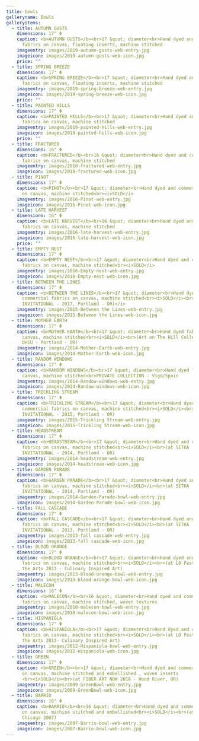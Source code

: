 ```yaml
---
title: bowls
galleryname: Bowls
galleryitems:
  - title: AUTUMN GUSTS
    dimensions: 17" Φ
    caption: <b>AUTUMN GUSTS</b><br>17 &quot; diameter<br>Hand dyed and commercial
      fabrics on canvas, floating inserts, machine stitched
    imageentry: images/2019-autumn-gusts-web-entry.jpg
    imageicon: images/2019-autumn-gusts-web-icon.jpg
    price: ""
  - title: SPRING BREEZE
    dimensions: 17" Φ
    caption: <b>SPRING BREEZE</b><br>17 &quot; diameter<br>Hand dyed and commercial
      fabrics on canvas, floating inserts, machine stitched
    imageentry: images/2019-spring-breeze-web-entry.jpg
    imageicon: images/2019-spring-breeze-web-icon.jpg
    price: ""
  - title: PAINTED HILLS
    dimensions: 17" Φ
    caption: <b>PAINTED HILLS</b><br>17 &quot; diameter<br>Hand dyed and commercial
      fabrics on canvas, machine stitched
    imageentry: images/2019-painted-hills-web-entry.jpg
    imageicon: images/2019-painted-hills-web-icon.jpg
    price: ""
  - title: FRACTURED
    dimensions: 16" Φ
    caption: <b>FRACTURED</b><br>16 &quot; diameter<br>Hand dyed and commercial
      fabrics on canvas, machine stitched
    imageentry: images/2018-fractured-web-entry.jpg
    imageicon: images/2018-fractured-web-icon.jpg
  - title: PINOT
    dimensions: 17" Φ
    caption: <b>PINOT</b><br>17 &quot; diameter<br>Hand dyed and commercial fabrics
      on canvas, machine stitched<br><i>SOLD</i>
    imageentry: images/2016-Pinot-web-entry.jpg
    imageicon: images/2016-Pinot-web-icon.jpg
  - title: LATE HARVEST
    dimensions: 16" Φ
    caption: <b>LATE HARVEST</b><br>16 &quot; diameter<br>Hand dyed and commercial
      fabrics on canvas, machine stitched
    imageentry: images/2016-late-harvest-web-entry.jpg
    imageicon: images/2016-late-harvest-web-icon.jpg
    price: ""
  - title: EMPTY NEST
    dimensions: 17" Φ
    caption: <b>EMPTY NEST</b><br>17 &quot; diameter<br>Hand dyed and commercial
      fabrics on canvas, machine stitched<br><i>SOLD</i>
    imageentry: images/2016-Empty-nest-web-entry.jpg
    imageicon: images/2016-Empty-nest-web-icon.jpg
  - title: BETWEEN THE LINES
    dimensions: 17" Φ
    caption: <b>BETWEEN THE LINES</b><br>17 &quot; diameter<br>Hand dyed and
      commercial fabrics on canvas, machine stitched<br><i>SOLD</i><br>(at SITKA
      INVITATIONAL - 2017, Portland - OR)</i>
    imageentry: images/2015-Between the Lines-web-entry.jpg
    imageicon: images/2015-Between the Lines-web-icon.jpg
  - title: MOTHER EARTH
    dimensions: 17" Φ
    caption: <b>MOTHER EARTH</b><br>17 &quot; diameter<br>Hand dyed fabrics on
      canvas, machine stitched<br><i>SOLD</i><br>(Art on The Hill Collection,
      OHSU - Portland - OR)
    imageentry: images/2014-Mother-Earth-web-entry.jpg
    imageicon: images/2014-Mother-Earth-web-icon.jpg
  - title: RANDOM WINDOWS
    dimensions: 17" Φ
    caption: <b>RANDOM WINDOWS</b><br>17 &quot; diameter<br>Hand dyed fabrics on
      canvas, machine stitched<br>PRIVATE COLLECTION - Vigo/Spain
    imageentry: images/2014-Randow-windows-web-entry.jpg
    imageicon: images/2014-Randow-windows-web-icon.jpg
  - title: TRICKLING STREAM
    dimensions: 17" Φ
    caption: <b>TRICKLING STREAM</b><br>17 &quot; diameter<br>Hand dyed and
      commercial fabrics on canvas, machine stitched<br><i>SOLD</i><br>(at SITKA
      INVITATIONAL - 2015, Portland - OR)
    imageentry: images/2015-Trickling Stream-web-entry.jpg
    imageicon: images/2015-Trickling Stream-web-icon.jpg
  - title: HEADSTREAM
    dimensions: 17" Φ
    caption: <b>HEADSTREAM</b><br>17 &quot; diameter<br>Hand dyed and commercial
      fabrics on canvas, machine stitched<br><i>SOLD</i><br>(at SITKA
      INVITATIONAL - 2014, Portland - OR)
    imageentry: images/2014-headstream-web-entry.jpg
    imageicon: images/2014-headstream-web-icon.jpg
  - title: GARDEN PARADE
    dimensions: 17" Φ
    caption: <b>GARDEN PARADE</b><br>17 &quot; diameter<br>Hand dyed and commercial
      fabrics on canvas, machine stitched<br><i>SOLD</i><br>(at SITKA
      INVITATIONAL - 2014, Portland - OR)
    imageentry: images/2014-Garden-Parade-bowl-web-entry.jpg
    imageicon: images/2014-Garden-Parade-bowl-web-icon.jpg
  - title: FALL CASCADE
    dimensions: 17" Φ
    caption: <b>FALL CASCADE</b><br>17 &quot; diameter<br>Hand dyed and commercial
      fabrics on canvas, machine stitched<br><i>SOLD</i><br>(at SITKA
      INVITATIONAL - 2013, Portland - OR)
    imageentry: images/2013-fall cascade-web-entry.jpg
    imageicon: images/2013-fall cascade-web-icon.jpg
  - title: BLOOD ORANGE
    dimensions: 17" Φ
    caption: <b>BLOOD ORANGE</b><br>17 &quot; diameter<br>Hand dyed and commercial
      fabrics on canvas, machine stitched<br><i>SOLD</i><br>(at LO Festival of
      the Arts 2013 - Culinary Inspired Art)
    imageentry: images/2013-blood-orange-bowl-web-entry.jpg
    imageicon: images/2013-blood-orange-bowl-web-icon.jpg
  - title: MALECON
    dimensions: 16" Φ
    caption: <b>MALECON</b><br>16 &quot; diameter<br>Hand dyed and commercial
      fabrics on canvas, machine stitched, woven textures
    imageentry: images/2010-malecon-bowl-web-entry.jpg
    imageicon: images/2010-malecon-bowl-web-icon.jpg
  - title: HISPANIOLA
    dimensions: 17" Φ
    caption: <b>HISPANIOLA</b><br>17 &quot; diameter<br>Hand dyed and commercial
      fabrics on canvas, machine stitched<br><i>SOLD</i><br>(at LO Festival of
      the Arts 2013- Culinary Inspired Art)
    imageentry: images/2012-Hispaniola-bowl-web-entry.jpg
    imageicon: images/2012-Hispaniola-web-icon.jpg
  - title: GREEN
    dimensions: 17" Φ
    caption: <b>GREEN</b><br>17 &quot; diameter<br>Hand dyed and commercial fabrics
      on canvas, machine stitched and embellished , woven inserts
      <br><i>SOLD</i><br>(at FIBER ART NOW 2010 - Hood River, OR)
    imageentry: images/2009-GreenBowl-web-entry.jpg
    imageicon: images/2009-GreenBowl-web-icon.jpg
  - title: BARRIO
    dimensions: 16" Φ
    caption: <b>BARRIO</b><br>16 &quot; diameter<br>Hand dyed and commercial fabrics
      on canvas, machine stitched and embellished<br><i>SOLD</i><br>(at SOFA
      Chicago 2007)
    imageentry: images/2007-Barrio-bowl-web-entry.jpg
    imageicon: images/2007-Barrio-bowl-web-icon.jpg
---
```


